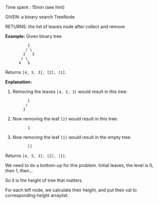 Time spent : 15min (see hint)

GIVEN: a binary search TreeNode

RETURNS: the list of leaves node after collect and remove

**Example:**
Given binary tree 

```
          1
         / \
        2   3
       / \     
      4   5    

```

Returns `[4, 5, 3], [2], [1]`.

**Explanation:**

1. Removing the leaves `[4, 5, 3]` would result in this tree:

```
          1
         / 
        2          

```

2. Now removing the leaf `[2]` would result in this tree:

```
          1          

```

3. Now removing the leaf `[1]` would result in the empty tree:

```
          []         

```

Returns `[4, 5, 3], [2], [1]`.



We need to do a bottom-up for this problem. Initial leaves, the level is 0, then 1, then...

So it is the height of tree that matters.

For each left node, we calculate their height, and put their val to corresponding height arraylist.